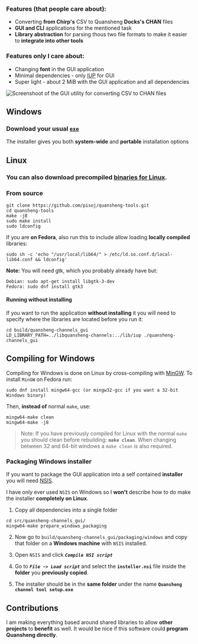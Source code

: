 ### Features (that people care about):
- Converting **from Chirp's** CSV to Quansheng **Docks's CHAN** files
- **GUI and CLI** applications for the mentioned task
- **Library abstraction** for parsing thous two file formats to make it easier to **integrate into other tools**

### Features only I care about:
- Changing **font** in the GUI application
- Minimal dependencies - only [IUP](https://www.tecgraf.puc-rio.br/iup) for GUI
- Super light - about 2 MiB with the GUI application and all dependencies

![Screenshoot of the GUI utility for converting CSV to CHAN files](./screenshoot.avif)

## Windows
### Download your usual [`exe`](https://github.com/pisoj/og-nettools/releases/latest)
The installer gives you both **system-wide** and **portable** installation options

## Linux
### You can also download precompiled [binaries for Linux](https://github.com/pisoj/quansheng-tools/releases/latest).

### From source
```shell
git clone https://github.com/pisoj/quansheng-tools.git
cd quansheng-tools
make -j8
sudo make install
sudo ldconfig
```
If you are **on Fedora**, also run this to include allow loading **locally compiled** libraries:
```shell
sudo sh -c 'echo "/usr/local/lib64/" > /etc/ld.so.conf.d/local-lib64.conf && ldconfig'
```
**Note:** You will need gtk, which you probably already have but:
```shell
Debian: sudo apt-get install libgtk-3-dev
Fedora: sudo dnf install gtk3
```

#### Running without installing
If you want to run the application **without installing** it you will need to specify where the libraries are located before you run it:
```shell
cd build/quansheng-channels_gui
LD_LIBRARY_PATH=../libquansheng-channels:../lib/iup ./quansheng-channels_gui
```

## Compiling for Windows
Compiling for Windows is done on Linux by cross-compiling with [MinGW](https://fedoraproject.org/wiki/MinGW/Tutorial).
To install `MinGW` on Fedora run:
```shell
sudo dnf install mingw64-gcc (or mingw32-gcc if you want a 32-bit Windows binary)
```
Then, **instead of** normal `make`, use:
```shell
mingw64-make clean
mingw64-make -j8
```
> Note: If you have previously compiled for Linux with the normal `make`
> you should clean before rebuilding: **`make clean`**.
> When changing between 32 and 64-bit windows a `make clean` is also required.

### Packaging Windows installer
If you want to package the GUI application into a self contained **installer** you will need [NSIS](https://nsis.sourceforge.io/Main_Page).

I have only ever used `NSIS` on Windows so I **won't** describe how to do make the installer **completely on Linux**.
1. Copy all dependencies into a single folder
```shell
cd src/quansheng-channels_gui/
mingw64-make prepare_windows_packaging
```

2. Now go to `build/quansheng-channels_gui/packaging/windows` and copy that folder on a **Windows machine** with `NSIS` installed. 

3. Open `NSIS` and click _**`Compile NSI script`**_
4. Go to _**`File -> Load script`**_ and select the **`insteller.nsi`** file inside the **folder** you **previously copied**.
5. The installer should be in the **same folder** under the name **`Quansheng channel tool setup.exe`**

## Contributions
I am making everything based around shared libraries to allow **other projects** to **benefit** as well.
It would be nice if this software could **program Quansheng directly**.
